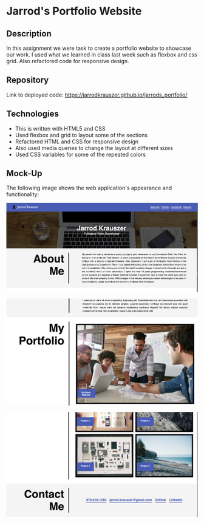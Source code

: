 # Jarrod's Portfolio Website

## Description

In this assignment we were task to create a portfolio website to showcase our work. I used what we learned in class last week such as flexbox and css grid.  Also refactored code for responsive design.

## Repository

Link to deployed code:  https://jarrodkrauszer.github.io/jarrods_portfolio/

## Technologies

 - This is written with HTML5 and CSS 
 - Used flexbox and grid to layout some of the sections
 - Refactored HTML and CSS for responsive design
 - Also used media queries to change the layout at different sizes
 - Used CSS variables for some of the repeated colors

## Mock-Up

The following image shows the web application's appearance and functionality:

![The Jarrod's Portfolio website includes a navigation bar, a header image, a hero section followed by 3 sections of content.](./assets/images/portfolio-page1.png)

![The Jarrod's Portfolio website includes a navigation bar, a header image, a hero section followed by 3 sections of content.](./assets/images/portfolio-page2.png)

![The Jarrod's Portfolio website includes a navigation bar, a header image, a hero section followed by 3 sections of content.](./assets/images/portfolio-page3.png)






